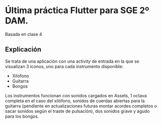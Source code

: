 # Última práctica Flutter para SGE 2º DAM.

Basada en clase 4

## Explicación

Se trata de una aplicación con una activity de entrada en la que se visualizan 3 iconos, uno para cada instrumento disponible:
* Xilófono
* Guitarra
* Bongos

Los instrumentos funcionan con sonidos cargados en Assets, 1 octava completa en el caso del xilófono, sonidos de cuerdas abiertas para la guitarra (pendiente en actualizaciones futuras montar acordes completos o sacar sonidos según el traste de pulsación), dos sonidos grave y agudo para los bongos.
